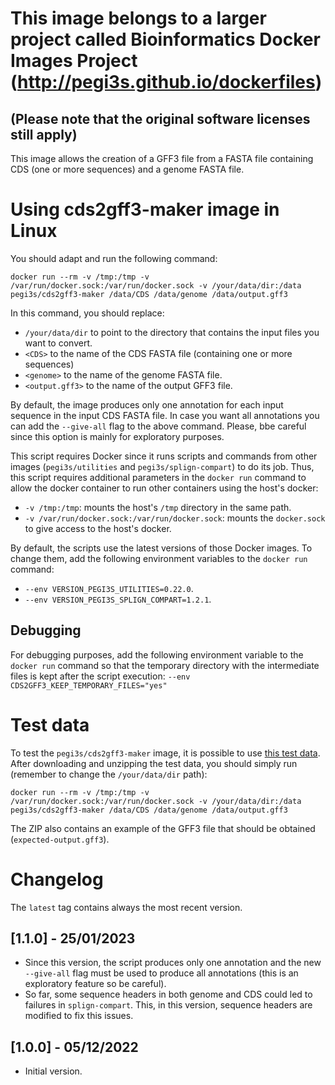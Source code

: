 # This image belongs to a larger project called Bioinformatics Docker Images Project (http://pegi3s.github.io/dockerfiles)
## (Please note that the original software licenses still apply)

This image allows the creation of a GFF3 file from a FASTA file containing CDS (one or more sequences) and a genome FASTA file.

# Using cds2gff3-maker image in Linux

You should adapt and run the following command:
```
docker run --rm -v /tmp:/tmp -v /var/run/docker.sock:/var/run/docker.sock -v /your/data/dir:/data pegi3s/cds2gff3-maker /data/CDS /data/genome /data/output.gff3
```

In this command, you should replace:
- `/your/data/dir` to point to the directory that contains the input files you want to convert.
- `<CDS>` to the name of the CDS FASTA file (containing one or more sequences)
- `<genome>` to the name of the genome FASTA file.
- `<output.gff3>` to the name of the output GFF3 file.

By default, the image produces only one annotation for each input sequence in the input CDS FASTA file. In case you want all annotations you can add the `--give-all` flag to the above command. Please, bbe careful since this option is mainly for exploratory purposes.

This script requires Docker since it runs scripts and commands from other images (`pegi3s/utilities` and `pegi3s/splign-compart`) to do its job. Thus, this script requires additional parameters in the `docker run` command to allow the docker container to run other containers using the host's docker:
- `-v /tmp:/tmp`: mounts the host's `/tmp` directory in the same path.
- `-v /var/run/docker.sock:/var/run/docker.sock`: mounts the `docker.sock` to give access to the host's docker.

By default, the scripts use the latest versions of those Docker images. To change them, add the following environment variables to the `docker run` command:
- `--env VERSION_PEGI3S_UTILITIES=0.22.0`.
- `--env VERSION_PEGI3S_SPLIGN_COMPART=1.2.1`.

## Debugging

For debugging purposes, add the following environment variable to the `docker run` command so that the temporary directory with the intermediate files is kept after the script execution: `--env CDS2GFF3_KEEP_TEMPORARY_FILES="yes"`

# Test data

To test the `pegi3s/cds2gff3-maker` image, it is possible to use [this test data](http://evolution6.i3s.up.pt/static/pegi3s/dockerfiles/cds2gff3-maker/test-data-cds2gff3-maker.zip). After downloading and unzipping the test data, you should simply run (remember to change the `/your/data/dir` path):

```
docker run --rm -v /tmp:/tmp -v /var/run/docker.sock:/var/run/docker.sock -v /your/data/dir:/data pegi3s/cds2gff3-maker /data/CDS /data/genome /data/output.gff3
```

The ZIP also contains an example of the GFF3 file that should be obtained (`expected-output.gff3`).

# Changelog

The `latest` tag contains always the most recent version.

## [1.1.0] - 25/01/2023
- Since this version, the script produces only one annotation and the new `--give-all` flag must be used to produce all annotations (this is an exploratory feature so be careful).
- So far, some sequence headers in both genome and CDS could led to failures in `splign-compart`. This, in this version, sequence headers are modified to fix this issues.

## [1.0.0] - 05/12/2022
- Initial version.
